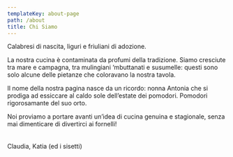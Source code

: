 ```yaml
---
templateKey: about-page
path: /about
title: Chi Siamo
---
```

Calabresi di nascita, liguri e friuliani di adozione. 

La nostra cucina è contaminata da profumi della tradizione. Siamo cresciute tra mare e campagna, tra mulingiani ‘mbuttanati e susumelle: questi sono solo alcune delle pietanze che coloravano la nostra tavola.

Il nome della nostra pagina nasce da un ricordo: nonna Antonia che si prodiga ad essiccare al caldo sole dell’estate dei pomodori. Pomodori rigorosamante del suo orto.

Noi proviamo a portare avanti un’idea di cucina genuina e stagionale, senza mai dimenticare di divertirci ai fornelli!
<br>
<br>
<br>
Claudia, Katia (ed i sisetti)